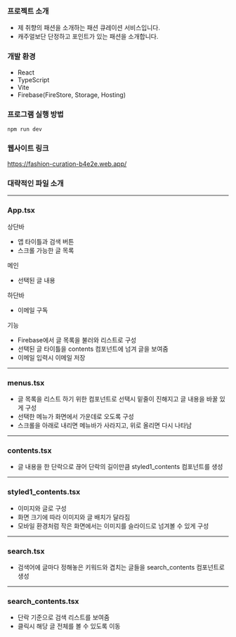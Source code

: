 ### 프로젝트 소개

- 제 취향의 패션을 소개하는 패션 큐레이션 서비스입니다.
- 캐주얼보단 단정하고 포인트가 있는 패션을 소개합니다.

### 개발 환경

- React
- TypeScript
- Vite
- Firebase(FireStore, Storage, Hosting)

### 프로그램 실행 방법

    npm run dev

### 웹사이트 링크

<https://fashion-curation-b4e2e.web.app/>

### 대략적인 파일 소개

---

### App.tsx

상단바

- 앱 타이틀과 검색 버튼
- 스크롤 가능한 글 목록

메인

- 선택된 글 내용

하단바

- 이메일 구독

기능

- Firebase에서 글 목록을 불러와 리스트로 구성
- 선택된 글 타이틀을 contents 컴포넌트에 넘겨 글을 보여줌
- 이메일 입력시 이메일 저장

---

### menus.tsx

- 글 목록을 리스트 하기 위한 컴포넌트로 선택시 밑줄이 진해지고 글 내용을 바꿀 있게 구성
- 선택한 메뉴가 화면에서 가운데로 오도록 구성
- 스크롤을 아래로 내리면 메뉴바가 사라지고, 위로 올리면 다시 나타남

---

### contents.tsx

- 글 내용을 한 단락으로 끊어 단락의 길이만큼 styled1_contents 컴포넌트를 생성

---

### styled1_contents.tsx

- 이미지와 글로 구성
- 화면 크기에 따라 이미지와 글 배치가 달라짐
- 모바일 환경처럼 작은 화면에서는 이미지를 슬라이드로 넘겨볼 수 있게 구성

---

### search.tsx

- 검색어에 글마다 정해놓은 키워드와 겹치는 글들을 search_contents 컴포넌트로 생성

---

### search_contents.tsx

- 단락 기준으로 검색 리스트를 보여줌
- 클릭시 해당 글 전체를 볼 수 있도록 이동
